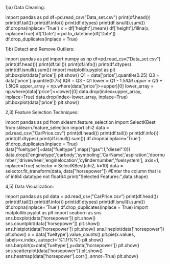 1)a) Data Cleaning:

import pandas as pd
df=pd.read_csv("Data_set.csv")
print(df.head())
print(df.tail())
print(df.info())
print(df.dtypes)
print(df.isnull().sum())
df.dropna(inplace='True')
x = df['height'].mean()
df['height'].fillna(x, inplace=True)
df['Date'] = pd.to_datetime(df['Date'])
df.drop_duplicates(inplace = True)

1)b) Detect and Remove Outliers:

import pandas as pd
import numpy as np
df=pd.read_csv("Data_set.csv")
print(df.head())
print(df.tail())
print(df.info())
print(df.dtypes)
print(df.isnull().sum())
import matplotlib.pyplot as plt
plt.boxplot(data['price'])
plt.show()
Q1 = data['price'].quantile(0.25)
Q3 = data['price'].quantile(0.75)
IQR = Q3 - Q1
lower = Q1 - 1.5*IQR
upper = Q3 + 1.5*IQR
upper_array = np.where(data['price']>=upper)[0]
lower_array = np.where(data['price']<=lower)[0]
data.drop(index=upper_array, inplace=True)
data.drop(index=lower_array, inplace=True)
plt.boxplot(data['price'])
plt.show()

2,3) Feature Selection Techniques:

import pandas as pd
from sklearn.feature_selection import SelectKBest
from sklearn.feature_selection import chi2
data = pd.read_csv("CarPrice.csv")
print(df.head())
print(df.tail())
print(df.info())
print(df.dtypes)
print(df.isnull().sum())
df.dropna(inplace='True')
df.drop_duplicates(inplace = True)
data["fueltype"]=data["fueltype"].map({"gas":1,"diesel":0})
data.drop(['enginetype','carbody','symboling','CarName','aspiration','doornumber','drivewheel','enginelocation','cylindernumber','fuelsystem'], axis=1, inplace=True)
selector = SelectKBest(chi2, k=10)
data = selector.fit_transform(data, data["horsepower"]) #Enter the column that is of int64 datatype not float64
print("Selected Features:",data.shape)

4,5) Data Visualization:

import pandas as pd
data = pd.read_csv("CarPrice.csv")
print(df.head())
print(df.tail())
print(df.info())
print(df.dtypes)
print(df.isnull().sum())
df.dropna(inplace='True')
df.drop_duplicates(inplace = True)
import matplotlib.pyplot as plt
import seaborn as sns
sns.boxplot(data['horsepower'])
plt.show()
sns.countplot(data['horsepower'])
plt.show()
sns.histplot(data['horsepower'])
plt.show()
sns.lineplot(data['horsepower'])
plt.show()
x = data['fueltype'].value_counts()
plt.pie(x.values, labels=x.index, autopct='%1.1f%%')
plt.show()
sns.barplot(x=data['fueltype'],y=data['horsepower'])
plt.show()
sns.scatterplot(data['horsepower'])
plt.show()
sns.heatmap(data['horsepower'].corr(), annot=True)
plt.show()
